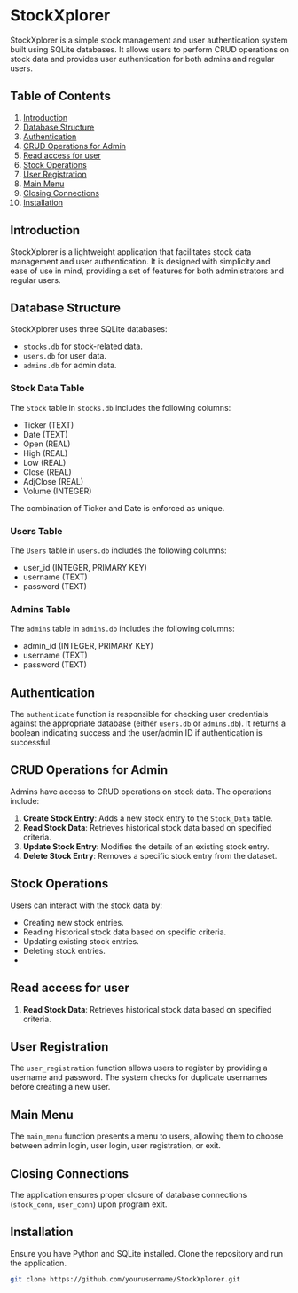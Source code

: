
# StockXplorer

StockXplorer is a simple stock management and user authentication system built using SQLite databases. It allows users to perform CRUD operations on stock data and provides user authentication for both admins and regular users.

## Table of Contents

1. [Introduction](#introduction)
2. [Database Structure](#database-structure)
3. [Authentication](#authentication)
4. [CRUD Operations for Admin](#crud-operations-for-admin)
5. [Read access for user](#Read_access_for_user)
6. [Stock Operations](#stock-operations)
7. [User Registration](#user-registration)
8. [Main Menu](#main-menu)
9. [Closing Connections](#closing-connections)
10. [Installation](#installation)


## Introduction

StockXplorer is a lightweight application that facilitates stock data management and user authentication. It is designed with simplicity and ease of use in mind, providing a set of features for both administrators and regular users.

## Database Structure

StockXplorer uses three SQLite databases:

- `stocks.db` for stock-related data.
- `users.db` for user data.
- `admins.db` for admin data.

### Stock Data Table

The `Stock` table in `stocks.db` includes the following columns:

- Ticker (TEXT)
- Date (TEXT)
- Open (REAL)
- High (REAL)
- Low (REAL)
- Close (REAL)
- AdjClose (REAL)
- Volume (INTEGER)

The combination of Ticker and Date is enforced as unique.

### Users Table

The `Users` table in `users.db` includes the following columns:

- user_id (INTEGER, PRIMARY KEY)
- username (TEXT)
- password (TEXT)

### Admins Table

The `admins` table in `admins.db` includes the following columns:

- admin_id (INTEGER, PRIMARY KEY)
- username (TEXT)
- password (TEXT)

## Authentication

The `authenticate` function is responsible for checking user credentials against the appropriate database (either `users.db` or `admins.db`). It returns a boolean indicating success and the user/admin ID if authentication is successful.

## CRUD Operations for Admin

Admins have access to CRUD operations on stock data. The operations include:

1. **Create Stock Entry**: Adds a new stock entry to the `Stock_Data` table.
2. **Read Stock Data**: Retrieves historical stock data based on specified criteria.
3. **Update Stock Entry**: Modifies the details of an existing stock entry.
4. **Delete Stock Entry**: Removes a specific stock entry from the dataset.

## Stock Operations

Users can interact with the stock data by:

- Creating new stock entries.
- Reading historical stock data based on specific criteria.
- Updating existing stock entries.
- Deleting stock entries.
- 
## Read access for user

1. **Read Stock Data**: Retrieves historical stock data based on specified criteria.

## User Registration

The `user_registration` function allows users to register by providing a username and password. The system checks for duplicate usernames before creating a new user.

## Main Menu

The `main_menu` function presents a menu to users, allowing them to choose between admin login, user login, user registration, or exit.

## Closing Connections

The application ensures proper closure of database connections (`stock_conn`, `user_conn`) upon program exit.

## Installation

Ensure you have Python and SQLite installed. Clone the repository and run the application.

```bash
git clone https://github.com/yourusername/StockXplorer.git



